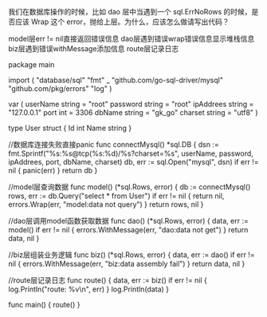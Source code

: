 我们在数据库操作的时候，比如 dao 层中当遇到一个 sql.ErrNoRows 的时候，是否应该 Wrap 这个 error，抛给上层。为什么，应该怎么做请写出代码？

model层err != nil直接返回错误信息
dao层遇到错误wrap错误信息显示堆栈信息
biz层遇到错误withMessage添加信息
route层记录日志



package main

import (
	"database/sql"
	"fmt"
	_ "github.com/go-sql-driver/mysql"
	"github.com/pkg/errors"
	"log"
)

var (
	userName  string = "root"
	password  string = "root"
	ipAddrees string = "127.0.0.1"
	port      int    = 3306
	dbName    string = "gk_go"
	charset   string = "utf8"
)

type User struct {
	Id   int
	Name string
}

//数据库连接失败直接panic
func connectMysql() *sql.DB {
	dsn := fmt.Sprintf("%s:%s@tcp(%s:%d)/%s?charset=%s", userName, password, ipAddrees, port, dbName, charset)
	db, err := sql.Open("mysql", dsn)
	if err != nil {
		panic(err)
	}
	return db
}

//model层查询数据
func model() (*sql.Rows, error) {
	db := connectMysql()
	rows, err := db.Query("select * from User")
	if err != nil {
		return nil, errors.Wrap(err, "model:data not query")
	}
	return rows, nil
}

//dao层调用model函数获取数据
func dao() (*sql.Rows, error) {
	data, err := model()
	if err != nil {
		errors.WithMessage(err, "dao:data not get")
	}
	return data, nil
}

//biz层组装业务逻辑
func biz() (*sql.Rows, error) {
	data, err := dao()
	if err != nil {
		errors.WithMessage(err, "biz:data assembly fail")
	}
	return data, nil
}

//route层记录日志
func route() {
	data, err := biz()
	if err != nil {
		log.Println("route: %v\n", err)
	}
	log.Println(data)
}

func main() {
	route()
}

